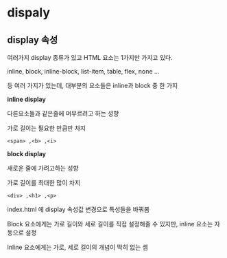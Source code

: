 # dispaly 

## display 속성

여러가지 display 종류가 있고 HTML 요소는 1가지만 가지고 있다.

inline, block, inline-block, list-item, table, flex, none ...


등 여러 가지가 있는데, 대부분의 요소들은 inline과 block 중 한 가지

<b>inline display</b> 

다른요소들과 같은줄에 머무르려고 하는 성향 

가로 길이는 필요한 만큼만 차지 
```
<span> ,<b> ,<i>
```

<b>block display</b> 

새로운 줄에 가려고하는 성향

가로 길이를 최대한 많이 차지
```
<div> ,<h1> ,<p>
```

index.html 에 display 속성값 변경으로 특성들을 바꿔봄 

Block 요소에게는 가로 길이와 세로 길이를 직접 설정해줄 수 있지만, inline 요소는 자동으로 설정

Inline 요소에게는 가로, 세로 길이의 개념이 딱히 없는 셈
